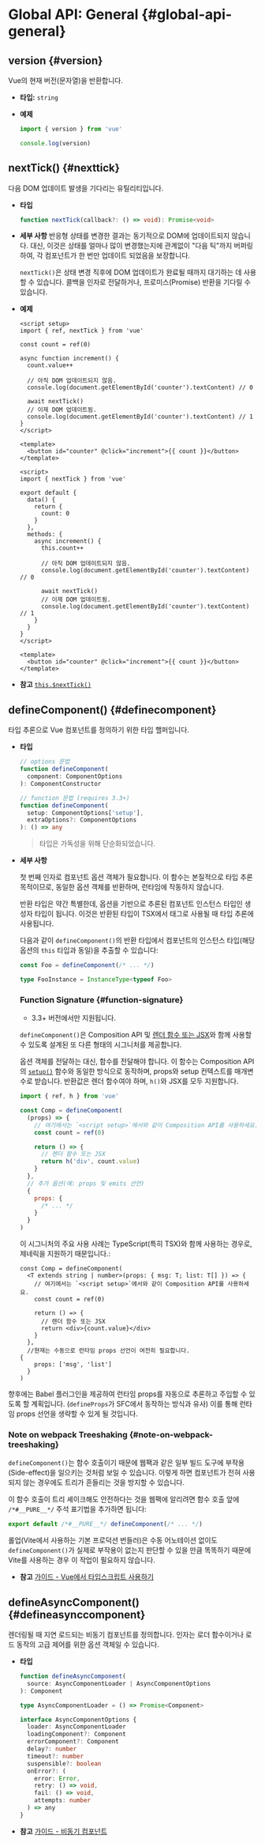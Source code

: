 # Global API: General {#global-api-general}

## version {#version}

Vue의 현재 버전(문자열)을 반환합니다.

- **타입:** `string`

- **예제**

  ```js
  import { version } from 'vue'

  console.log(version)
  ```

## nextTick() {#nexttick}

다음 DOM 업데이트 발생을 기다리는 유틸리티입니다.

- **타입**

  ```ts
  function nextTick(callback?: () => void): Promise<void>
  ```

- **세부 사항**
  반응형 상태를 변경한 결과는 동기적으로 DOM에 업데이트되지 않습니다.
  대신, 이것은 상태를 얼마나 많이 변경했는지에 관계없이 "다음 틱"까지 버퍼링하여, 각 컴포넌트가 한 번만 업데이트 되었음을 보장합니다.

  `nextTick()`은 상태 변경 직후에 DOM 업데이트가 완료될 때까지 대기하는 데 사용할 수 있습니다.
  콜백을 인자로 전달하거나, 프로미스(Promise) 반환을 기다릴 수 있습니다.

- **예제**

  
  <div class="composition-api">

  ```vue
  <script setup>
  import { ref, nextTick } from 'vue'

  const count = ref(0)

  async function increment() {
    count.value++

    // 아직 DOM 업데이트되지 않음.
    console.log(document.getElementById('counter').textContent) // 0

    await nextTick()
    // 이제 DOM 업데이트됨.
    console.log(document.getElementById('counter').textContent) // 1
  }
  </script>

  <template>
    <button id="counter" @click="increment">{{ count }}</button>
  </template>
  ```

  </div>
  <div class="options-api">

  ```vue
  <script>
  import { nextTick } from 'vue'

  export default {
    data() {
      return {
        count: 0
      }
    },
    methods: {
      async increment() {
        this.count++

        // 아직 DOM 업데이트되지 않음.
        console.log(document.getElementById('counter').textContent) // 0

        await nextTick()
        // 이제 DOM 업데이트됨.
        console.log(document.getElementById('counter').textContent) // 1
      }
    }
  }
  </script>

  <template>
    <button id="counter" @click="increment">{{ count }}</button>
  </template>
  ```

  </div>

- **참고** [`this.$nextTick()`](/api/component-instance#nexttick)

## defineComponent() {#definecomponent}

타입 추론으로 Vue 컴포넌트를 정의하기 위한 타입 핼퍼입니다.

- **타입**

  ```ts
  // options 문법
  function defineComponent(
    component: ComponentOptions
  ): ComponentConstructor

  // function 문법 (requires 3.3+)
  function defineComponent(
    setup: ComponentOptions['setup'],
    extraOptions?: ComponentOptions
  ): () => any
  ```

  > 타입은 가독성을 위해 단순화되었습니다.

- **세부 사항**

  첫 번째 인자로 컴포넌트 옵션 객체가 필요합니다.
  이 함수는 본질적으로 타입 추론 목적이므로, 동일한 옵션 객체를 반환하며, 런타임에 작동하지 않습니다.

  반환 타입은 약간 특별한데, 옵션을 기반으로 추론된 컴포넌트 인스턴스 타입인 생성자 타입이 됩니다.
  이것은 반환된 타입이 TSX에서 태그로 사용될 때 타입 추론에 사용됩니다.

  다음과 같이 `defineComponent()`의 반환 타입에서 컴포넌트의 인스턴스 타입(해당 옵션의 `this` 타입과 동일)을 추출할 수 있습니다:

  ```ts
  const Foo = defineComponent(/* ... */)

  type FooInstance = InstanceType<typeof Foo>
  ```

  ### Function Signature {#function-signature}

  - 3.3+ 버전에서만 지원됩니다.

  `defineComponent()`은 Composition API 및 [렌더 함수 또는 JSX](/guide/extras/render-function)와 함께 사용할 수 있도록 설계된 또 다른 형태의 시그니처를 제공합니다.

  옵션 객체를 전달하는 대신, 함수를 전달해야 합니다. 이 함수는 Composition API의 [`setup()`](/api/composition-api-setup#composition-api-setup) 함수와 동일한 방식으로 동작하며, props와 setup 컨텍스트를 매개변수로 받습니다. 반환값은 렌더 함수여야 하며, `h()`와 JSX를 모두 지원합니다.


  ```js
  import { ref, h } from 'vue'

  const Comp = defineComponent(
    (props) => {
      // 여기에서는 `<script setup>`에서와 같이 Composition API를 사용하세요.
      const count = ref(0)

      return () => {
        // 렌더 함수 또는 JSX
        return h('div', count.value)
      }
    },
    // 추가 옵션(예: props 및 emits 선언)
    {
      props: {
        /* ... */
      }
    }
  )
  ```

  이 시그니처의 주요 사용 사례는 TypeScript(특히 TSX)와 함께 사용하는 경우로, 제네릭을 지원하기 때문입니다.:


  ```tsx
  const Comp = defineComponent(
    <T extends string | number>(props: { msg: T; list: T[] }) => {
      // 여기에서는 `<script setup>`에서와 같이 Composition API를 사용하세요.
      const count = ref(0)

      return () => {
        // 렌더 함수 또는 JSX
        return <div>{count.value}</div>
      }
    },
    //현재는 수동으로 런타임 props 선언이 여전히 필요합니다.
  {
      props: ['msg', 'list']
    }
  )
  ```

향후에는 Babel 플러그인을 제공하여 런타임 props를 자동으로 추론하고 주입할 수 있도록 할 계획입니다. (`defineProps`가 SFC에서 동작하는 방식과 유사) 이를 통해 런타임 props 선언을 생략할 수 있게 될 것입니다.

  ### Note on webpack Treeshaking {#note-on-webpack-treeshaking}

  `defineComponent()`는 함수 호출이기 때문에 웹팩과 같은 일부 빌드 도구에 부작용(Side-effect)을 일으키는 것처럼 보일 수 있습니다. 이렇게 하면 컴포넌트가 전혀 사용되지 않는 경우에도 트리가 흔들리는 것을 방지할 수 있습니다.

  이 함수 호출이 트리 셰이크해도 안전하다는 것을 웹팩에 알리려면 함수 호출 앞에 `/*#__PURE__*/` 주석 표기법을 추가하면 됩니다:

  ```js
  export default /*#__PURE__*/ defineComponent(/* ... */)
  ```

  롤업(Vite에서 사용하는 기본 프로덕션 번들러)은 수동 어노테이션 없이도 `defineComponent()`가 실제로 부작용이 없는지 판단할 수 있을 만큼 똑똑하기 때문에 Vite를 사용하는 경우 이 작업이 필요하지 않습니다.

- **참고** [가이드 - Vue에서 타입스크립트 사용하기](/guide/typescript/overview#general-usage-notes)

## defineAsyncComponent() {#defineasynccomponent}

렌더링될 때 지연 로드되는 비동기 컴포넌트를 정의합니다.
인자는 로더 함수이거나 로드 동작의 고급 제어를 위한 옵션 객체일 수 있습니다.

- **타입**

  ```ts
  function defineAsyncComponent(
    source: AsyncComponentLoader | AsyncComponentOptions
  ): Component

  type AsyncComponentLoader = () => Promise<Component>

  interface AsyncComponentOptions {
    loader: AsyncComponentLoader
    loadingComponent?: Component
    errorComponent?: Component
    delay?: number
    timeout?: number
    suspensible?: boolean
    onError?: (
      error: Error,
      retry: () => void,
      fail: () => void,
      attempts: number
    ) => any
  }
  ```

- **참고** [가이드 - 비동기 컴포넌트](/guide/components/async)
